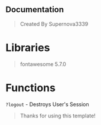 ## Documentation

> Created By Supernova3339

# Libraries
> fontawesome 5.7.0

# Functions

`?logout` - Destroys User's Session

> Thanks for using this template! 

